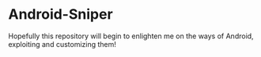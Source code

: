 # Android-Sniper
Hopefully this repository will begin to enlighten me on the ways of Android, exploiting and customizing them!
